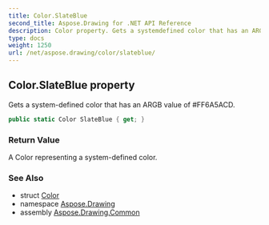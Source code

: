 ```yaml
---
title: Color.SlateBlue
second_title: Aspose.Drawing for .NET API Reference
description: Color property. Gets a systemdefined color that has an ARGB value of FF6A5ACD
type: docs
weight: 1250
url: /net/aspose.drawing/color/slateblue/
---
```

## Color.SlateBlue property

Gets a system-defined color that has an ARGB value of #FF6A5ACD.

```csharp
public static Color SlateBlue { get; }
```

### Return Value

A Color representing a system-defined color.

### See Also

* struct [Color](../)
* namespace [Aspose.Drawing](../../color/)
* assembly [Aspose.Drawing.Common](../../../)


